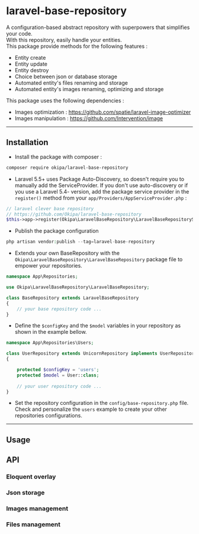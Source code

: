 # laravel-base-repository
A configuration-based abstract repository with superpowers that simplifies your code.  
With this repository, easily handle your entities.  
This package provide methods for the following features :
- Entity create
- Entity update
- Entity destroy
- Choice between json or database storage
- Automated entity's files renaming and storage
- Automated entity's images renaming, optimizing and storage

This package uses the following dependencies :
- Images optimization : https://github.com/spatie/laravel-image-optimizer
- Images manipulation : https://github.com/Intervention/image

------------------------------------------------------------------------------------------------------------------------

## Installation
- Install the package with composer :
```bash
composer require okipa/laravel-base-repository
```

- Laravel 5.5+ uses Package Auto-Discovery, so doesn't require you to manually add the ServiceProvider.
If you don't use auto-discovery or if you use a Laravel 5.4- version, add the package service provider in the `register()` method from your `app/Providers/AppServiceProvider.php` :
```php
// laravel clever base repository
// https://github.com/Okipa/laravel-base-repository
$this->app->register(Okipa\LaravelBaseRepository\LaravelBaseRepositoryServiceProvider::class);
```

- Publish the package configuration
```php
php artisan vendor:publish --tag=laravel-base-repository
```

- Extends your own BaseRepository with the `Okipa\LaravelBaseRepository\LaravelBaseRepository` package file to empower your repositories.
```php
namespace App\Repositories;

use Okipa\LaravelBaseRepository\LaravelBaseRepository;

class BaseRepository extends LaravelBaseRepository
{
    // your base repository code ...
}
```

- Define the `$configKey` and the `$model` variables in your repository as shown in the example bellow.
```php
namespace App\Repositories\Users;

class UserRepository extends UnicornRepository implements UserRepositoryInterface
{

    protected $configKey = 'users';
    protected $model = User::class;
    
    // your user repository code ...
}
```
- Set the repository configuration in the `config/base-repository.php` file. Check and personalize the `users` example to create your other repositories configurations.

------------------------------------------------------------------------------------------------------------------------

## Usage

## API

### Eloquent overlay

### Json storage

### Images management

### Files management
